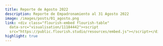 ```yaml
---
title: Reporte de Agosto 2022
description: Reporte de Empadronamiento al 31 Agosto 2022
image: /images/posts/01_agosto.png
link: <div class="flourish-embed flourish-table"
  data-src="visualisation/11184442"><script
  src="https://public.flourish.studio/resources/embed.js"></script></div>
highlight: true
---
```

